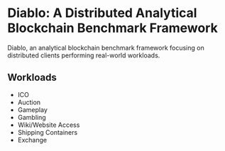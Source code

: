 # Diablo: A Distributed Analytical Blockchain Benchmark Framework

Diablo, an analytical blockchain benchmark framework focusing on distributed
clients performing real-world workloads.


## Workloads

* ICO
* Auction
* Gameplay
* Gambling
* Wiki/Website Access
* Shipping Containers
* Exchange
